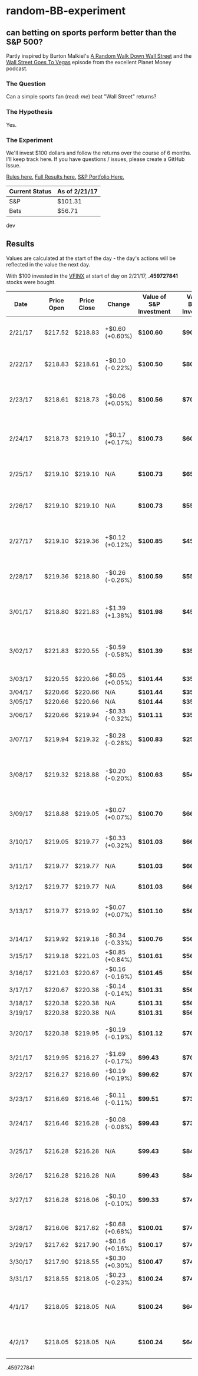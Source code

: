 # random-BB-experiment
## can betting on sports perform better than the S&P 500?

Partly inspired by Burton Malkiel's [A Random Walk Down Wall Street](https://www.amazon.com/Random-Walk-Down-Wall-Street/dp/0393330338) and the [Wall Street Goes To Vegas](http://www.npr.org/sections/money/2017/01/06/508588660/episode-746-wall-street-goes-to-vegas) episode from the excellent Planet Money podcast.

### The Question
Can a simple sports fan (read: _me_) beat "Wall Street" returns?

### The Hypothesis
Yes.

### The Experiment
We'll invest $100 dollars and follow the returns over the course of 6 months. I'll keep track here. If you have questions / issues, please create a GitHub Issue.

[Rules here.](rules.md) [Full Results here.](results.md) [S&P Portfolio Here.](https://hellomoney.co/portfolio/6c642a)

| Current Status | As of 2/21/17 |
| --- | --- |
| S&P  | $101.31 |
| Bets | $56.71 |
 dev

## Results
Values are calculated at the start of the day - the day's actions will be reflected in the value the next day.

With $100 invested in the [VFINX](https://personal.vanguard.com/us/funds/snapshot?FundId=0040&FundIntExt=INT) at start of day on 2/21/17, **.459727841** stocks were bought.

| Date | | Price Open | Price Close | Change | Value of S&P Investment | | Value of Betting Investment | Bet Placed | Win / Lose | Change |
| --- | --- | --- | --- | --- | --- | --- | --- | --- | --- | --- |
| 2/21/17 | | $217.52 | $218.83 | +$0.60 (+0.60%) | **$100.60** | | **$90.00** | Edmonton Oilers (+125) @ Tampa Bay Lightning | L | -$10.00 (-10.00%) |
| 2/22/17 | | $218.83 | $218.61 | -$0.10 (-0.22%) | **$100.50** | | **$80.00** | Boston Bruins (-120) @ Anaheim Ducks | L | -$10.00 (-11.11%) |
| 2/23/17 | | $218.61 | $218.73 | +$0.06 (+0.05%) | **$100.56** | | **$70.00** | New York Rangers @ Toronto Maple Leafs (-115) | L | -$10.00 (-12.5%) |
| 2/24/17 | | $218.73 | $219.10 | +$0.17 (+0.17%) | **$100.73** | | **$60.00** | Boston Celtics (+150) @ Toronto Raptors | L | -$10.00 (-16.7%) |
| 2/25/17 | | $219.10 | $219.10 | N/A | **$100.73** | | **$65.71** | Indiana Pacers @ Miami Heat (-175) | W | +$5.71 (+9.51%) |
| 2/26/17 | | $219.10 | $219.10 | N/A | **$100.73** | | **$55.71** | Edmonton Oilers (+115) @ Nashville Predators | L | -$10.00 (-15.21%) |
| 2/27/17 | | $219.10 | $219.36 | +$0.12 (+0.12%) | **$100.85** | | **$45.71** | Minnesota Timberwolves @ Sacramento Kings (+155) | L | -$10.00 (-17.95%) |
| 2/28/17 | | $219.36 | $218.80 | -$0.26 (-0.26%) | **$100.59** | | **$55.71** | Utah Jazz @ Oklahoma City Thunder (EVEN) | W | +$10.00 (+21.9%) |
| 3/01/17 | | $218.80 | $221.83 | +$1.39 (+1.38%) | **$101.98** | | **$45.71** | Houston Rockets @ Los Angeles Clippers (-130) | L | -$10.00 (-17.9%) |
| 3/02/17 | | $221.83 | $220.55 | -$0.59 (-0.58%) | **$101.39** | | **$35.71** | Toronto Maple Leafs (+130) @ Los Angeles Kings | L | -$10.00 (-21.9%) |
| 3/03/17 | | $220.55 | $220.66 | +$0.05 (+0.05%) | **$101.44** | | **$35.71** | N/A | N/A | N/A |
| 3/04/17 | | $220.66 | $220.66 | N/A | **$101.44** | | **$35.71** | N/A | N/A | N/A |
| 3/05/17 | | $220.66 | $220.66 | N/A | **$101.44** | | **$35.71** | N/A | N/A | N/A |
| 3/06/17 | | $220.66 | $219.94 | -$0.33 (-0.32%) | **$101.11** | | **$35.71** | N/A | N/A | N/A |
| 3/07/17 | | $219.94 | $219.32 | -$0.28 (-0.28%) | **$100.83** | | **$25.71** | Washington Wizards @ Phoenix Suns (+185) | L | -$10.00 (-28.0%) |
| 3/08/17 | | $219.32 | $218.88 | -$0.20 (-0.20%) | **$100.63** | | **$54.21** | Boston Celtics (+285) @ Golden State Warriors | W | +$28.50 (+111.8%) |
| 3/09/17 | | $218.88 | $219.05 | +$0.07 (+0.07%) | **$100.70** | | **$66.71** | Los Angeles Clippers (+125) @ Memphis Grizzlies | W | +$12.50 (+23.1%) |
| 3/10/17 | | $219.05 | $219.77 | +$0.33 (+0.32%) | **$101.03** | | **$66.71** | N/A | N/A | N/A |
| 3/11/17 | | $219.77 | $219.77 | N/A | **$101.03** | | **$66.71** | Toronto Raptors (+190) @ Miami Heat | L | -$10.00 (-15.0%) |
| 3/12/17 | | $219.77 | $219.77 | N/A | **$101.03** | | **$66.71** | N/A | N/A | N/A |
| 3/13/17 | | $219.77 | $219.92 | +$0.07 (+0.07%) | **$101.10** | | **$56.71** | Orlando Magic (-105) @ Sacramento Kings | L | -$10.00 (-14.9%) |
| 3/14/17 | | $219.92 | $219.18 | -$0.34 (-0.33%) | **$100.76** | | **$56.71** | N/A | N/A | N/A |
| 3/15/17 | | $219.18 | $221.03 | +$0.85 (+0.84%) | **$101.61** | | **$56.71** | N/A | N/A | N/A |
| 3/16/17 | | $221.03 | $220.67 | -$0.16 (-0.16%) | **$101.45** | | **$56.71** | N/A | N/A | N/A |
| 3/17/17 | | $220.67 | $220.38 | -$0.14 (-0.14%) | **$101.31** | | **$56.71** | N/A | N/A | N/A |
| 3/18/17 | | $220.38 | $220.38 | N/A | **$101.31** | | **$56.71** | N/A | N/A | N/A |
| 3/19/17 | | $220.38 | $220.38 | N/A | **$101.31** | | **$56.71** | N/A | N/A | N/A |
| 3/20/17 | | $220.38 | $219.95 | -$0.19 (-0.19%) | **$101.12** | | **$70.21** | San Jose Sharks @ Dallas Stars (+135) | W | +$13.50 (+23.8%) |
| 3/21/17 | | $219.95 | $216.27 | -$1.69 (-0.17%) | **$99.43** | | **$70.21** | N/A | N/A | N/A |
| 3/22/17 | | $216.27 | $216.69 | +$0.19 (+0.19%) | **$99.62** | | **$70.21** | N/A | N/A | N/A |
| 3/23/17 | | $216.69 | $216.46 | -$0.11 (-0.11%) | **$99.51** | | **$73.07** | Memphis Grizzlies @ San Antonio Spurs (-350) | W | +$2.86 (+4.1%) |
| 3/24/17 | | $216.46 | $216.28 | -$0.08 (-0.08%) | **$99.43** | | **$73.07** | N/A | N/A | N/A |
| 3/25/17 | | $216.28 | $216.28 | N/A | **$99.43** | | **$84.57** | Chicago Blackhawks @ Florida Panthers (+115) | W | +11.50 (+15.7%) |
| 3/26/17 | | $216.28 | $216.28 | N/A | **$99.43** | | **$84.57** | N/A | N/A | N/A |
| 3/27/17 | | $216.28 | $216.06 | -$0.10 (-0.10%) | **$99.33** | | **$74.57** | Nashville Predators @ New York Islanders (-120) | L | -$10.00 (-11.8%) |
| 3/28/17 | | $216.06 | $217.62 | +$0.68 (+0.68%) | **$100.01** | | **$74.57** | N/A | N/A | N/A |
| 3/29/17 | | $217.62 | $217.90 | +$0.16 (+0.16%) | **$100.17** | | **$74.57** | N/A | N/A | N/A |
| 3/30/17 | | $217.90 | $218.55 | +$0.30 (+0.30%) | **$100.47** | | **$74.57** | N/A | N/A | N/A |
| 3/31/17 | | $218.55 | $218.05 | -$0.23 (-0.23%) | **$100.24** | | **$74.57** | N/A | N/A | N/A |
| 4/1/17 | | $218.05 | $218.05 | N/A | **$100.24** | | **$64.57** | Ottawa Senators (+125) @ Winnipeg Jets | L | -$10.00 (-13.4%) |
| 4/2/17 | | $218.05 | $218.05 | N/A | **$100.24** | | **$64.57** | Atlanta Hawks @ Brooklyn Nets (+135) | N/A | N/A |



.459727841
